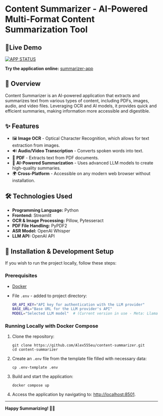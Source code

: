 # Content Summarizer - AI-Powered Multi-Format Content Summarization Tool

## 🚀Live Demo
[![APP STATUS](https://img.shields.io/badge/app%20status-up-brightgreen?style=for-the-badge)](https://summarizer-app.almapas.com/)

**Try the application online:** [summarizer-app](https://summarizer-app.almapas.com/)

## 📖 Overview
Content Summarizer is an AI-powered application that extracts and summarizes text from various types of content, including PDFs, images, audio, and video files. Leveraging OCR and AI models, it provides quick and efficient summaries, making information more accessible and digestible.

## ✨ Features
- 🖼 **Image OCR** - Optical Character Recognition, which allows for text extraction from images.
- 🔊 **Audio/Video Transcription** - Converts spoken words into text.
- 📄 **PDF** - Extracts text from PDF documents.
- 🧠 **AI-Powered Summarization** - Uses advanced LLM models to create high-quality summaries.
- 🌍 **Cross-Platform** - Accessible on any modern web browser without installation.

## 🛠️ Technologies Used
- **Programming Language:** Python
- **Frontend:** Streamlit
- **OCR & Image Processing:** Pillow, Pytesseract
- **PDF File Handling:** PyPDF2
- **ASR Model:** OpenAI Whisper
- **LLM API:** OpenAI API

## 📜 Installation & Development Setup
If you wish to run the project locally, follow these steps:

### Prerequisites
- [Docker](https://www.docker.com/)
- File `.env` - added to project directory:
  
  ```bash
  OR_API_KEY="API key for authentication with the LLM provider"
  BASE_URL="Base URL for the LLM provider's API"
  MODEL="Selected LLM model"  # (Current version in use - Meta: Llama 3.1 70B Instruct)
  ```

### Running Locally with Docker Compose
1. Clone the repository:
   ```
   git clone https://github.com/Alex555eu/content-summarizer.git
   cd content-summarizer
   ```

2. Create an `.env` file from the template file filled with necessary data:
   ```
   cp .env-template .env
   ```

3. Build and start the application:
   ```
   docker compose up 
   ```

4. Access the application by navigating to: [http://localhost:8501](http://localhost:8501).


---
**Happy Summarizing! 📝✨**


